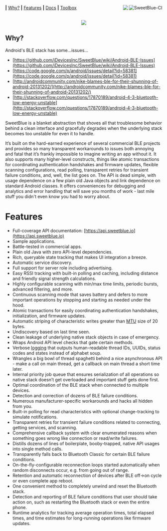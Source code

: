 <b>|</b>&nbsp;<a href='#why'>Why?</a>
<b>|</b>&nbsp;<a href='#features'>Features</a>
<b>|</b>&nbsp;<a href="https://sweetblue.io/docs">Docs</a>
<b>|</b>&nbsp;<a href="https://play.google.com/store/apps/details?id=com.idevicesinc.sweetblue.toolbox">Toolbox</a>
<a href="https://github.com/HubbellCorp/SweetBlue/actions/workflows/build_and_test.yml">
 <img align="right" src="https://github.com/HubbellCorp/SweetBlue/actions/workflows/build_and_test.yml/badge.svg" alt="SweetBlue-CI">
</a>
<img align="right" src="https://img.shields.io/badge/version-4.0.0-blue.svg" />

<p align="center">
  <br>
  <a href="https://sweetblue.io">
    <img src="https://idevicesinc.com/sweetblue/downloads/sweetblue_logo.png" />
  </a>
</p>

Why?
----

Android's BLE stack has some...issues...

* [https://github.com/iDevicesInc/SweetBlue/wiki/Android-BLE-Issues](https://github.com/iDevicesInc/SweetBlue/wiki/Android-BLE-Issues)
* [https://code.google.com/p/android/issues/detail?id=58381](https://code.google.com/p/android/issues/detail?id=58381)
* [http://androidcommunity.com/nike-blames-ble-for-their-shunning-of-android-20131202/](http://androidcommunity.com/nike-blames-ble-for-their-shunning-of-android-20131202/)
* [http://stackoverflow.com/questions/17870189/android-4-3-bluetooth-low-energy-unstable](http://stackoverflow.com/questions/17870189/android-4-3-bluetooth-low-energy-unstable)

SweetBlue is a blanket abstraction that shoves all that troublesome behavior behind a clean interface 
and gracefully degrades when the underlying stack becomes too unstable for even it to handle.

It’s built on the hard-earned experience of several commercial BLE projects and provides so many transparent 
workarounds to issues both annoying and fatal that it’s frankly impossible to imagine writing an app without
 it. It also supports many higher-level constructs, things like atomic transactions for coordinating 
 authentication handshakes and firmware updates, flexible scanning configurations, read polling, transparent
  retries for transient failure conditions, and, well, the list goes on. The API is dead simple, with usage
   dependence on a few plain old Java objects and link dependence on standard Android classes. It offers
    conveniences for debugging and analytics and error handling that will save you months of work - last
     mile stuff you didn't even know you had to worry about.

Features
========

*	Full-coverage API documentation: [https://api.sweetblue.io](https://api.sweetblue.io)
*	Sample applications.
*	Battle-tested in commercial apps.
*	Plain old Java with zero API-level dependencies.
*	Rich, queryable state tracking that makes UI integration a breeze.
*	Automatic service discovery.
*	Full support for server role including advertising.
*	Easy RSSI tracking with built-in polling and caching, including distance and friendly signal strength calculations.
*	Highly configurable scanning with min/max time limits, periodic bursts, advanced filtering, and more.
*	Continuous scanning mode that saves battery and defers to more important operations by stopping and starting as needed under the hood.
*	Atomic transactions for easily coordinating authentication handshakes, initialization, and firmware updates.
* 	Automatic striping of characteristic writes greater than [MTU](http://en.wikipedia.org/wiki/Maximum_transmission_unit) size of 20 bytes.
*	Undiscovery based on last time seen.
*	Clean leakage of underlying native stack objects in case of emergency.
*	Wraps Android API level checks that gate certain methods.
*	Verbose [logging](https://github.com/iDevicesInc/SweetBlue/wiki/Logging) that outputs human-readable thread IDs, UUIDs, status codes and states instead of alphabet soup.
*	Wrangles a big bowl of thread spaghetti behind a nice asynchronous API - make a call on main thread, get a callback on main thread a short time later.
*	Internal priority job queue that ensures serialization of all operations so native stack doesn’t get overloaded and important stuff gets done first.
*	Optimal coordination of the BLE stack when connected to multiple devices.
*	Detection and correction of dozens of BLE failure conditions.
*	Numerous manufacturer-specific workarounds and hacks all hidden from you.
*	Built-in polling for read characteristics with optional change-tracking to simulate notifications.
*	Transparent retries for transient failure conditions related to connecting, getting services, and scanning.
*	Comprehensive callback system with clear enumerated reasons when something goes wrong like connection or read/write failures.
*	Distills dozens of lines of boilerplate, booby-trapped, native API usages into single method calls.
*	Transparently falls back to Bluetooth Classic for certain BLE failure conditions.
*	On-the-fly-configurable reconnection loops started automatically when random disconnects occur, e.g. from going out of range.
*	Retention and automatic reconnection of devices after BLE off->on cycle or even complete app reboot.
*	One convenient method to completely unwind and reset the Bluetooth stack.
*	Detection and reporting of BLE failure conditions that user should take action on, such as restarting the Bluetooth stack or even the entire phone.
*	Runtime analytics for tracking average operation times, total elapsed times, and time estimates for long-running operations like firmware updates.

